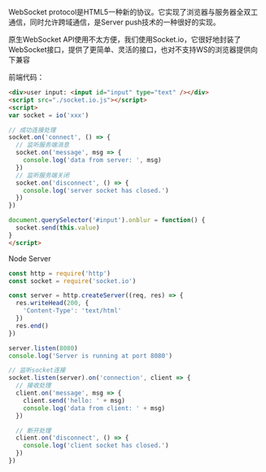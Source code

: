 WebSocket protocol是HTML5一种新的协议。它实现了浏览器与服务器全双工通信，同时允许跨域通信，是Server push技术的一种很好的实现。

原生WebSocket API使用不太方便，我们使用Socket.io，它很好地封装了WebSocket接口，提供了更简单、灵活的接口，也对不支持WS的浏览器提供向下兼容

前端代码：

```html
<div>user input: <input id="input" type="text" /></div>
<script src="./socket.io.js"></script>
<script>
var socket = io('xxx')

// 成功连接处理
socket.on('connect', () => {
  // 监听服务端消息
  socket.on('message', msg => {
    console.log('data from server: ', msg)
  })
  // 监听服务端关闭
  socket.on('disconnect', () => {
    console.log('server socket has closed.')
  })
})

document.querySelector('#input').onblur = function() {
  socket.send(this.value)
}
</script>
```

Node Server

```js
const http = require('http')
const socket = require('socket.io')

const server = http.createServer((req, res) => {
  res.writeHead(200, {
    'Content-Type': 'text/html'
  })
  res.end()
})

server.listen(8080)
console.log('Server is running at port 8080')

// 监听socket连接
socket.listen(server).on('connection', client => {
  // 接收处理
  client.on('message', msg => {
    client.send('hello: ' + msg)
    console.log('data from client: ' + msg)
  })

  // 断开处理
  client.on('disconnect', () => {
    console.log('client socket has closed.')
  })
})
```

